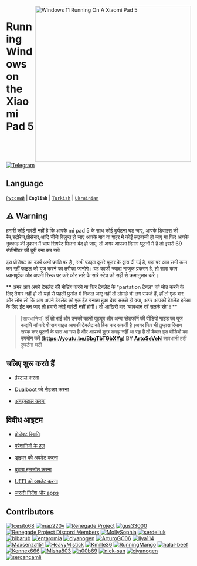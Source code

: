 <img align="right" src="https://raw.githubusercontent.com/erdilS/Port-Windows-11-Xiaomi-Pad-5/main/nabu.png" width="425" alt="Windows 11 Running On A Xiaomi Pad 5">


# Running Windows on the Xiaomi Pad 5

[![Telegram](https://img.shields.io/badge/Chat-Telegram-brightgreen.svg?logo=telegram&style=flat-square)](https://t.me/nabuwoa)

## Language 
[```Русский```](/README-RU.md) | **```English```** | [```Turkish```](/guide/Turkish/README-tr.md) | [```Ukrainian```](/guide/Ukrainian/README-uk.md)

## ⚠️ Warning

हमारी कोई गारंटी नहीं है कि आपके mi pad 5 के साथ कोई दुर्घटना घट जाए, आपके डिवाइस की रैम,स्टोरेज,प्रोसेसर,आदि चीजे विलुप्त हो जाए आपके गाव या शहर मे कोई लठबाजी हो जाए या फिर आपके नुक्कड की दुकान में चाय सिगरेट मिलना बंद हो जाए, तो अगर आपका दिमाग घुटनों मे है तो इससे 69 सेंटीमीटर की दूरी बना कर रखे 

इस प्रोजेक्ट का कार्य अभी प्रगति पर है , सभी फाइल दूसरे यूजर के द्वारा दी गई है, यहां पर आप सभी काम कर रहीं फाइल को यूज करने का तरीका जानोगे। य़ह काफी ज्यादा नाजुक प्रकरण है, तो सारा काम ध्यानपूर्वक और अपनी रिस्क पर करे ओर सारे के सारे स्टेप को सही से क्रमानुसार करे।


** अगर आप अपने टेबलेट की मोडिंग करने या फिर टेबलेट के "partation टेबल" को मोड करने के लिए तैयार नहीं हो तो यहां से पहली फुर्सत मे निकल जाए नहीं तो लोमड़े भी लग सकते हैं, हाँ तो एक बार और सोच लो कि आप अपने टेबलेट को एक ईंट बनाता हुआ देख सकते हो क्या, अगर आपकी टेबलेट हमेसा के लिए ईंट बन जाए तो हमारी कोई गारंटी नहीं होगी। तो आखिरी बार 'सावधान रहें सतर्क रहे' ! **
> [सावधानियां]
> **हाँ तो भाई और उनकी बहनों यूट्यूब और अन्य प्लेटफॉर्म की वीडियो गाइड का यूज कदापि नां करे वो सब गाइड आपकी टेबलेट को ब्रिक कर सकती है।अगर फिर भी तुम्हारा दिमाग सरक कर घुटनों के पास आ गया है और आपको कुछ समझ नहीं आ रहा है तो केवल इस वीडियो का उपयोग करें (https://youtu.be/BbgTbTGbXYg) BY [ArtoSeVeN](https://www.youtube.com/channel/UCYjwfxlYlJ7Nnzv01oszQvA)**
सावधानी हटी दुघर्टना घटी


## चलिए शुरू करते हैं

- [इंस्टाल करना](guide/English/1-partition-en.md)

- [Dualboot को सेटअप करना](guide/English/dualboot-en.md)

- [अनइंस्टाल करना](guide/English/uninstall-en.md)


## विवीध आइटम

- [प्रोजेक्ट स्थिति ](guide/English/status.md)

- [परेशानियों के हल](guide/English/troubleshooting-en.md)

- [ड्राइवर को अपडेट करना](guide/English/update-en.md)

- [दुबारा इन्स्टॉल करना](guide/English/reinstall-en.md)

- [UEFI को अपडेट करना](guide/English/UEFI-updating-en.md)

- [जरूरी निर्देश और apps ](guide/English/Additional-materials-en.md)



## Contributors

[<img alt="Icesito68" src="https://images.weserv.nl/?url=https://avatars.githubusercontent.com/u/113939920?v=4&w=45&fit=cover&mask=circle&maxage=7d" />](https://github.com/Icesito68)
[<img alt="map220v" src="https://images.weserv.nl/?url=https://avatars.githubusercontent.com/u/14368485?v=4&w=45&fit=cover&mask=circle&maxage=7d" />](https://github.com/map220v)
[<img alt="Renegade Project" src="https://images.weserv.nl/?url=https://avatars.githubusercontent.com/u/63859504?s=200&v=4&w=45&fit=cover&mask=circle&maxage=7d" />](https://github.com/edk2-porting)
[<img alt="gus33000" src="https://images.weserv.nl/?url=https://avatars.githubusercontent.com/u/3755345?v=4&w=45&fit=cover&mask=circle&maxage=7d" />](https://github.com/gus33000)
[<img alt="Renegade Project Discord Members" src="https://images.weserv.nl/?url=https://cdn.discordapp.com/icons/736563593058713690/68f67bfddf4390b11effc99917b16338.webp?size=256&w=45&fit=cover&mask=circle&maxage=7d" />](https://discord.gg/XXBWfag)
[<img alt="MollySophia" src="https://images.weserv.nl/?url=https://avatars.githubusercontent.com/u/20746884?v=4&w=45&fit=cover&mask=circle&maxage=7d" />](https://github.com/MollySophia)
[<img alt="serdeliuk" src="https://images.weserv.nl/?url=https://avatars.githubusercontent.com/u/38280618?v=4&w=45&fit=cover&mask=circle&maxage=7d" />](https://github.com/serdeliuk)
[<img alt="bibarub" src="https://images.weserv.nl/?url=https://avatars.githubusercontent.com/u/73599925?v=4&w=45&fit=cover&mask=circle&maxage=7d" />](https://github.com/bibarub)
[<img alt="entaromia" src="https://images.weserv.nl/?url=https://avatars.githubusercontent.com/u/30384045?v=4&w=45&fit=cover&mask=circle&maxage=7d" />](https://github.com/entaromia)
[<img alt="ciyanogen" src="https://images.weserv.nl/?url=https://avatars.githubusercontent.com/u/29534488?v=4&w=45&fit=cover&mask=circle&maxage=7d" />](https://github.com/ciyanogen)
[<img alt="ArturoGC06" src="https://images.weserv.nl/?url=https://avatars.githubusercontent.com/u/76574534?v=4&w=45&fit=cover&mask=circle&maxage=7d" />](https://github.com/ArturoGC06)
[<img alt="Ilya114" src="https://images.weserv.nl/?url=https://avatars.githubusercontent.com/u/93242944?v=4&w=45&fit=cover&mask=circle&maxage=7d" />](https://github.com/Ilya114)
[<img alt="Maxsenza151" src="https://images.weserv.nl/?url=https://avatars.githubusercontent.com/u/93602290?v=4&w=45&fit=cover&mask=circle&maxage=7d" />](https://github.com/Maxsenza151)
[<img alt="HeavyMistick" src="https://images.weserv.nl/?url=https://avatars.githubusercontent.com/u/94836779?v=4&w=45&fit=cover&mask=circle&maxage=7d" />](https://github.com/HeavyMistick)
[<img alt="Kmille36" src="https://images.weserv.nl/?url=https://avatars.githubusercontent.com/u/58414694?v=4&w=45&fit=cover&mask=circle&maxage=7d" />](https://github.com/Kmille36)
[<img alt="RunningMango" src="https://images.weserv.nl/?url=https://avatars.githubusercontent.com/u/36758157?v=4&w=45&fit=cover&mask=circle&maxage=7d" />](https://github.com/RunningMango)
[<img alt="halal-beef" src="https://images.weserv.nl/?url=https://avatars.githubusercontent.com/u/78730004?v=4&w=45&fit=cover&mask=circle&maxage=7d" />](https://github.com/halal-beef)
[<img alt="Kennex666" src="https://images.weserv.nl/?url=https://avatars.githubusercontent.com/u/55269418?v=4&w=45&fit=cover&mask=circle&maxage=7d" />](https://github.com/kennex666)
[<img alt="Misha803" src="https://images.weserv.nl/?url=https://avatars.githubusercontent.com/u/118528504?v=4&w=45&fit=cover&mask=circle&maxage=7d" />](https://github.com/Misha803)
[<img alt="n00b69" src="https://images.weserv.nl/?url=https://avatars.githubusercontent.com/u/83274506?v=4&w=45&fit=cover&mask=circle&maxage=7d" />](https://github.com/n00b69)
[<img alt="nick-san" src="https://images.weserv.nl/?url=https://avatars.githubusercontent.com/u/45539267?v=4&w=45&fit=cover&mask=circle&maxage=7d" />](https://github.com/nick-san)
[<img alt="ciyanogen" src="https://images.weserv.nl/?url=https://avatars.githubusercontent.com/u/84897942?v=4&w=45&fit=cover&mask=circle&maxage=7d" />](https://github.com/ciyanogen)
[<img alt="sercancamli" src="https://images.weserv.nl/?url=https://avatars.githubusercontent.com/u/161332426?v=4&w=45&fit=cover&mask=circle&maxage=7d" />](https://github.com/sercancamli)
